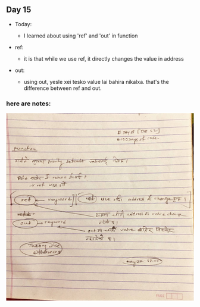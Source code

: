 ## Day 15

* Today:
    * I learned about using 'ref' and 'out' in function

* ref:
    * it is that while we use ref, it directly changes the value in address
* out:
    * using out, yesle xei tesko value lai bahira nikalxa. that's the difference between ref and out.

### here are notes:
![Images](https://github.com/realtirtha/100DaysOfCode-ProgressTracker/blob/main/images/15a.jpg)
